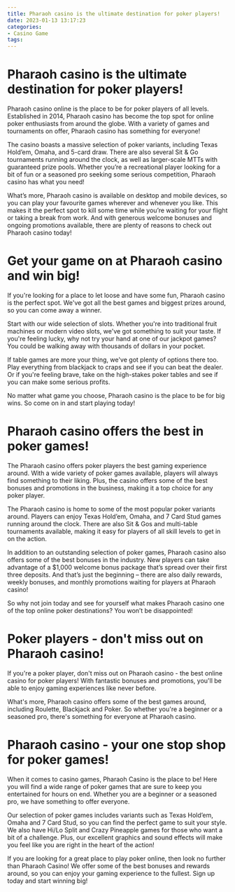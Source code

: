 ```yaml
---
title: Pharaoh casino is the ultimate destination for poker players!
date: 2023-01-13 13:17:23
categories:
- Casino Game
tags:
---
```



#  Pharaoh casino is the ultimate destination for poker players!

Pharaoh casino online is the place to be for poker players of all levels. Established in 2014, Pharaoh casino has become the top spot for online poker enthusiasts from around the globe. With a variety of games and tournaments on offer, Pharaoh casino has something for everyone!

The casino boasts a massive selection of poker variants, including Texas Hold’em, Omaha, and 5-card draw. There are also several Sit & Go tournaments running around the clock, as well as larger-scale MTTs with guaranteed prize pools. Whether you’re a recreational player looking for a bit of fun or a seasoned pro seeking some serious competition, Pharaoh casino has what you need!

What’s more, Pharaoh casino is available on desktop and mobile devices, so you can play your favourite games wherever and whenever you like. This makes it the perfect spot to kill some time while you’re waiting for your flight or taking a break from work. And with generous welcome bonuses and ongoing promotions available, there are plenty of reasons to check out Pharaoh casino today!

#  Get your game on at Pharaoh casino and win big!

If you're looking for a place to let loose and have some fun, Pharaoh casino is the perfect spot. We've got all the best games and biggest prizes around, so you can come away a winner.

Start with our wide selection of slots. Whether you're into traditional fruit machines or modern video slots, we've got something to suit your taste. If you're feeling lucky, why not try your hand at one of our jackpot games? You could be walking away with thousands of dollars in your pocket.

If table games are more your thing, we've got plenty of options there too. Play everything from blackjack to craps and see if you can beat the dealer. Or if you're feeling brave, take on the high-stakes poker tables and see if you can make some serious profits.

No matter what game you choose, Pharaoh casino is the place to be for big wins. So come on in and start playing today!

#  Pharaoh casino offers the best in poker games!

The Pharaoh casino offers poker players the best gaming experience around. With a wide variety of poker games available, players will always find something to their liking. Plus, the casino offers some of the best bonuses and promotions in the business, making it a top choice for any poker player.

The Pharaoh casino is home to some of the most popular poker variants around. Players can enjoy Texas Hold’em, Omaha, and 7 Card Stud games running around the clock. There are also Sit & Gos and multi-table tournaments available, making it easy for players of all skill levels to get in on the action.

In addition to an outstanding selection of poker games, Pharaoh casino also offers some of the best bonuses in the industry. New players can take advantage of a $1,000 welcome bonus package that’s spread over their first three deposits. And that’s just the beginning – there are also daily rewards, weekly bonuses, and monthly promotions waiting for players at Pharaoh casino!

So why not join today and see for yourself what makes Pharaoh casino one of the top online poker destinations? You won’t be disappointed!

#  Poker players - don't miss out on Pharaoh casino!

If you're a poker player, don't miss out on Pharaoh casino - the best online casino for poker players! With fantastic bonuses and promotions, you'll be able to enjoy gaming experiences like never before.

What's more, Pharaoh casino offers some of the best games around, including Roulette, Blackjack and Poker. So whether you're a beginner or a seasoned pro, there's something for everyone at Pharaoh casino.

#  Pharaoh casino - your one stop shop for poker games!

When it comes to casino games, Pharaoh Casino is the place to be! Here you will find a wide range of poker games that are sure to keep you entertained for hours on end. Whether you are a beginner or a seasoned pro, we have something to offer everyone.

Our selection of poker games includes variants such as Texas Hold’em, Omaha and 7 Card Stud, so you can find the perfect game to suit your style. We also have Hi/Lo Split and Crazy Pineapple games for those who want a bit of a challenge. Plus, our excellent graphics and sound effects will make you feel like you are right in the heart of the action!

If you are looking for a great place to play poker online, then look no further than Pharaoh Casino! We offer some of the best bonuses and rewards around, so you can enjoy your gaming experience to the fullest. Sign up today and start winning big!